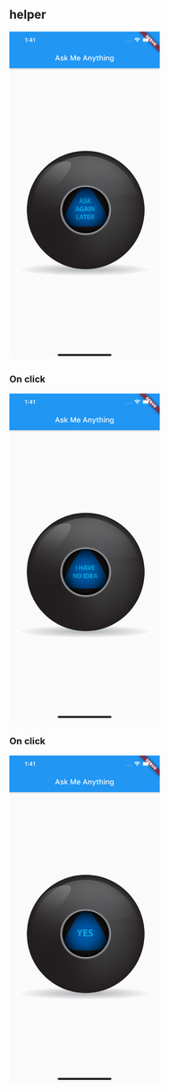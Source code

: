 <h2>helper</h2>
<img src="images/sc1.png" height="583px">
<h3>On click</h3>
<img src="images/sc2.png" height="583px">
<h3>On click</h3>
<img src="images/sc3.png" height="583px">
